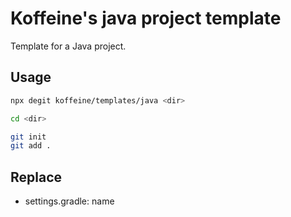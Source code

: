 # Koffeine's java project template

Template for a Java project.

## Usage

```sh
npx degit koffeine/templates/java <dir>

cd <dir>

git init
git add .
```

## Replace

- settings.gradle: name
